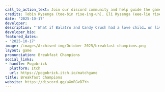 ```yaml
---
call_to_action_text: Join our discord community and help guide the game's development
credits: Tobin Rysenga (toe-bin rise-ing-uh), Eli Rysenga (eee-lie rise-ing-uh)
date: '2025-10-17'
developer:
description: "'What if Balatro and Candy Crush had a love child… on live TV?' <br><br>Step into the spotlight as a contestant on the wildest game show ever. Face round after round of intense match-3 challenges, each with bigger, bolder goals. Collect quirky stickers and outrageous prizes to customize your board and supercharge your pieces—like a deck-builder with a sugary twist. Every choice matters, every combo counts, and only sharp strategy will carry you through all 16 rounds to ultimate victory."
developer_bio: 
featured_dates:
- '2025-10-17'
image: /images/Archived-img/October-2025/breakfast-champions.png
layout: game
pronunciation: Breakfast Champions
social_links:
- handle: Pogobrick
  platform: Itch
  url: https://pogobrick.itch.io/matchgame
title: Breakfast Champions
website: https://discord.gg/aXmRGvD7Yn
---
```

